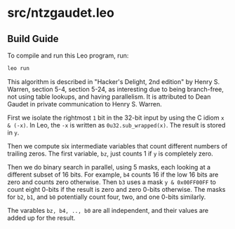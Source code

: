 # src/ntzgaudet.leo

## Build Guide

To compile and run this Leo program, run:
```bash
leo run
```

This algorithm is described in "Hacker's Delight, 2nd edition" by Henry
S. Warren, section 5-4, section 5-24, as interesting due to being branch-free,
not using table lookups, and having parallelism.  It is attributed to Dean Gaudet
in private communication to Henry S. Warren.

First we isolate the rightmost `1` bit in the 32-bit input by
using the C idiom `x & (-x)`.  In Leo, the `-x` is
written as `0u32.sub_wrapped(x)`.  The result is stored in `y`.

Then we compute six intermediate variables that count different numbers
of trailing zeros.  The first variable, `bz`, just counts 1 if `y` is completely zero.

Then we do binary search in parallel, using 5 masks, each looking at
a different subset of 16 bits.  For example, `b4` counts 16 if the low
16 bits are zero and counts zero otherwise.  Then `b3` uses a mask
`y & 0x00FF00FF` to count eight 0-bits if the result is zero and zero 0-bits otherwise.
The masks for `b2`, `b1`, and `b0` potentially count four, two, and one 0-bits similarly.

The varables `bz, b4, .., b0` are all independent, and their values are added up
for the result.
